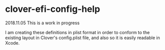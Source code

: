 # clover-efi-config-help
2018.11.05
This is a work in progress

I am creating these definitions in plist format in order to conform to the existing layout
in Clover's config.plist file, and also so it is easily readable in Xcode.
